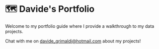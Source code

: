 # 🗺 Davide's Portfolio

Welcome to my portfolio guide where I provide a walkthrough to my data projects.

Chat with me on davide_grimaldi@hotmail.com about my projects!

